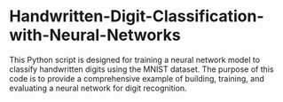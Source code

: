 # Handwritten-Digit-Classification-with-Neural-Networks
This Python script is designed for training a neural network model to classify handwritten digits using the MNIST dataset. The purpose of this code is to provide a comprehensive example of building, training, and evaluating a neural network for digit recognition.
